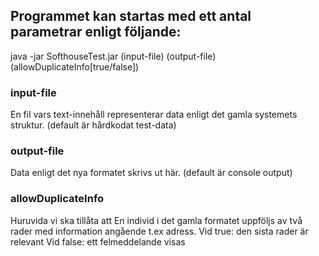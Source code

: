 ## Programmet kan startas med ett antal parametrar enligt följande:

java -jar SofthouseTest.jar (input-file) (output-file) (allowDuplicateInfo[true/false])

### input-file
En fil vars text-innehåll representerar data enligt det gamla systemets struktur. (default är hårdkodat test-data)

### output-file
Data enligt det nya formatet skrivs ut här. (default är console output)

### allowDuplicateInfo
Huruvida vi ska tillåta att En individ i det gamla formatet uppföljs av två rader med information angående t.ex adress. 
Vid true: den sista rader är relevant
Vid false: ett felmeddelande visas 
